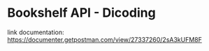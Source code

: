 # Bookshelf API - Dicoding

link documentation: https://documenter.getpostman.com/view/27337260/2sA3kUFM8F
